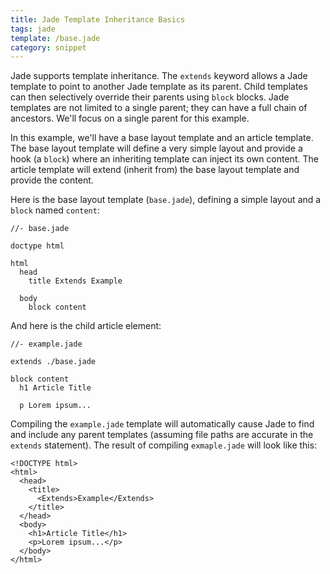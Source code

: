 ```yaml
---
title: Jade Template Inheritance Basics
tags: jade
template: /base.jade
category: snippet
---
```


Jade supports template inheritance. The `extends` keyword allows a Jade template to point to another Jade template as its parent. Child templates can then selectively override their parents using `block` blocks. Jade templates are not limited to a single parent; they can have a full chain of ancestors. We'll focus on a single parent for this example.

In this example, we'll have a base layout template and an article template. The base layout template will define a very simple layout and provide a hook (a `block`) where an inheriting template can inject its own content. The article template will extend (inherit from) the base layout template and provide the content.

Here is the base layout template (`base.jade`), defining a simple layout and a `block` named `content`:

```
//- base.jade

doctype html

html
  head
    title Extends Example

  body
    block content
```

And here is the child article element:

```
//- example.jade

extends ./base.jade

block content
  h1 Article Title

  p Lorem ipsum...
```

Compiling the `example.jade` template will automatically cause Jade to find and include any parent templates (assuming file paths are accurate in the `extends` statement). The result of compiling `exmaple.jade` will look like this:

```
<!DOCTYPE html>
<html>
  <head>
    <title>
      <Extends>Example</Extends>
    </title>
  </head>
  <body>
    <h1>Article Title</h1>
    <p>Lorem ipsum...</p>
  </body>
</html>
```
